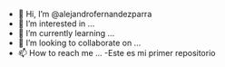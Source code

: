 - 👋 Hi, I’m @alejandrofernandezparra
- 👀 I’m interested in ...
- 🌱 I’m currently learning ...
- 💞️ I’m looking to collaborate on ...
- 📫 How to reach me ...
 -Este es mi primer repositorio
<!---
alejandrofernandezparra/alejandrofernandezparra is a ✨ special ✨ repository because its `README.md` (this file) appears on your GitHub profile.
You can click the Preview link to take a look at your changes.
--->
